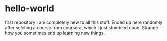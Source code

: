# hello-world
first repository
I am completely new to all this stuff. Ended up here randomly after selcting a course from coursera, which I just stumbled upon. Strange how you sometimes end up learning new things.
